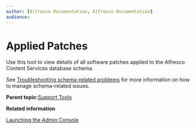 ```yaml
---
author: [Alfresco Documentation, Alfresco Documentation]
audience: 
---
```


# Applied Patches

Use this tool to view details of all software patches applied to the Alfresco Content Services database schema.

See [Troubleshooting schema-related problems](schema-diff-tool-intro.md) for more information on how to manage schema-related issues.

**Parent topic:**[Support Tools](../concepts/monitoring-intro.md)

**Related information**  


[Launching the Admin Console](../tasks/adminconsole-open.md)

